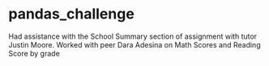 # pandas_challenge
Had assistance with the School Summary section of assignment with tutor Justin Moore.
Worked with peer Dara Adesina on Math Scores and Reading Score by grade
